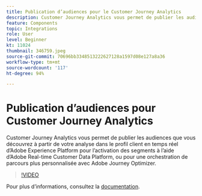 ```yaml
---
title: Publication d’audiences pour le Customer Journey Analytics
description: Customer Journey Analytics vous permet de publier les audiences que vous découvrez à partir de votre analyse dans le profil client en temps réel d’Adobe Experience Platform pour l’activation des segments à l’aide d’Adobe Real-time Customer Data Platform, ou pour une orchestration de parcours plus personnalisée avec Adobe Journey Optimizer. (Doit comporter entre 60 et 160 caractères, mais compte 297 caractères)
feature: Components
topic: Integrations
role: User
level: Beginner
kt: 11024
thumbnail: 346759.jpeg
source-git-commit: 70696bb3348513222627128a1597d08e127a8a36
workflow-type: tm+mt
source-wordcount: '117'
ht-degree: 94%

---
```



# Publication d’audiences pour Customer Journey Analytics

Customer Journey Analytics vous permet de publier les audiences que vous découvrez à partir de votre analyse dans le profil client en temps réel d’Adobe Experience Platform pour l’activation des segments à l’aide d’Adobe Real-time Customer Data Platform, ou pour une orchestration de parcours plus personnalisée avec Adobe Journey Optimizer.

>[!VIDEO](https://video.tv.adobe.com/v/346759/?quality=12&learn=on)

Pour plus dʼinformations, consultez la [documentation](https://experienceleague.adobe.com/docs/analytics-platform/using/cja-components/audiences/audiences-overview.html?lang=fr).
